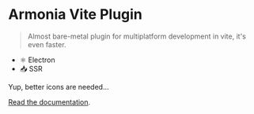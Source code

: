 # Armonia Vite Plugin

> Almost bare-metal plugin for multiplatform development in vite, it's even faster.

- ⚛️ Electron
- 📥 SSR

Yup, better icons are needed...

[Read the documentation](https://vite.armoniacore.com/).

